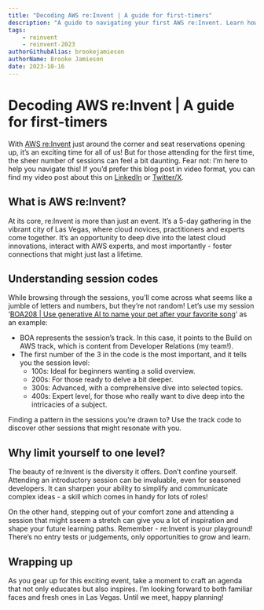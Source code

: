 ```yaml
---
title: "Decoding AWS re:Invent | A guide for first-timers"
description: "A guide to navigating your first AWS re:Invent. Learn how to decipher session codes, find the right session levels for you, and craft an inspiring agenda. With tips on maximizing your learning and growth, this is a must-read for any first-timer!"
tags:
    - reinvent
    - reinvent-2023
authorGithubAlias: brookejamieson
authorName: Brooke Jamieson
date: 2023-10-16
---
```


# Decoding AWS re:Invent | A guide for first-timers

With [AWS re:Invent](https://reinvent.awsevents.com/) just around the corner and seat reservations opening up, it’s an exciting time for all of us! But for those attending for the first time, the sheer number of sessions can feel a bit daunting. Fear not: I’m here to help you navigate this! If you’d prefer this blog post in video format, you can find my video post about this on [LinkedIn](https://www.linkedin.com/feed/update/urn:li:activity:7119717373250523136/) or [Twitter/X](https://x.com/brooke_jamieson/status/1713950044800397612?s=46). 

## What is AWS re:Invent?

At its core, re:Invent is more than just an event. It’s a 5-day gathering in the vibrant city of Las Vegas, where cloud novices, practitioners and experts come together. It’s an opportunity to deep dive into the latest cloud innovations, interact with AWS experts, and most importantly - foster connections that might just last a lifetime. 

## Understanding session codes

While browsing through the sessions, you’ll come across what seems like a jumble of letters and numbers, but they’re not random! Let’s use my session ‘[BOA208 | Use generative AI to name your pet after your favorite song](https://bit.ly/boa208)’ as an example: 

* BOA represents the session’s track. In this case, it points to the Build on AWS track, which is content from Developer Relations (my team!). 
* The first number of the 3 in the code is the most important, and it tells you the session level:
    * 100s: Ideal for beginners wanting a solid overview. 
    * 200s: For those ready to delve a bit deeper. 
    * 300s: Advanced, with a comprehensive dive into selected topics. 
    * 400s: Expert level, for those who really want to dive deep into the intricacies of a subject. 

Finding a pattern in the sessions you’re drawn to? Use the track code to discover other sessions that might resonate with you. 

## Why limit yourself to one level?

The beauty of re:Invent is the diversity it offers. Don’t confine yourself. Attending an introductory session can be invaluable, even for seasoned developers. It can sharpen your ability to simplify and communicate complex ideas - a skill which comes in handy for lots of roles!

On the other hand, stepping out of your comfort zone and attending a session that might sseem a stretch can give you a lot of inspiration and shape your future learning paths. Remember - re:Invent is your playground! There’s no entry tests or judgements, only opportunities to grow and learn. 

## Wrapping up

As you gear up for this exciting event, take a moment to craft an agenda that not only educates but also inspires. I’m looking forward to both familiar faces and fresh ones in Las Vegas. Until we meet, happy planning! 
